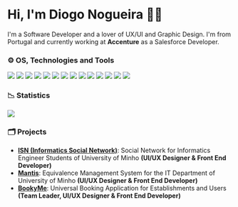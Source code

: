 # Hi, I'm Diogo Nogueira 👋🏻

I'm a Software Developer and a lover of UX/UI and Graphic Design. I'm from Portugal and currently working at **Accenture** as a Salesforce Developer.

### :gear: OS, Technologies and Tools

![](https://img.shields.io/badge/OS-Windows-informational?style=flat&logo=Windows&logoColor=white&color=0078D6) ![](https://img.shields.io/badge/CRM-Salesforce-informational?style=flat&logo=salesforce&logoColor=white&color=00a1e0) ![](https://img.shields.io/badge/Editor-Visual_Studio_Code-informational?style=flat&logo=visual-studio-code&logoColor=white&color=007ACC) ![](https://img.shields.io/badge/Tool-Adobe_Photoshop-informational?style=flat&logo=adobe-photoshop&logoColor=white&color=31A8FF) ![](https://img.shields.io/badge/Tool-Adobe_XD-informational?style=flat&logo=adobe-xd&logoColor=white&color=FF26BE) ![](https://img.shields.io/badge/Code-JavaScript-informational?style=flat&logo=javascript&logoColor=white&color=F7DF1E) ![](https://img.shields.io/badge/Code-Apex-informational?style=flat&logo=salesforce&logoColor=white&color=00a1e0) ![](https://img.shields.io/badge/Code-Vue.js-informational?style=flat&logo=vue.js&logoColor=white&color=4FC08D) ![](https://img.shields.io/badge/Code-Vuetify-informational?style=flat&logo=vuetify&logoColor=white&color=1867C0) ![](https://img.shields.io/badge/Code-Python-informational?style=flat&logo=python&logoColor=white&color=3776AB) ![](https://img.shields.io/badge/Database-Oracle-informational?style=flat&logo=oracle&logoColor=white&color=F80000) ![](https://img.shields.io/badge/Database-MySQL-informational?style=flat&logo=mysql&logoColor=white&color=4479A1) ![](https://img.shields.io/badge/Database-MongoDB-informational?style=flat&logo=mongodb&logoColor=white&color=47A248) ![](https://img.shields.io/badge/Database-Neo4J-informational?style=flat&logo=neo4j&logoColor=white&color=008CC1)


### :chart_with_downwards_trend: Statistics
![](https://github-readme-stats.vercel.app/api?username=diogoesnog&show_icons=true&theme=graywhite)


### :card_index_dividers: Projects

- **[ISN (Informatics Social Network)](https://github.com/diogoesnog/ISN)**: Social Network for Informatics Engineer Students of University of Minho **(UI/UX Designer & Front End Developer)**
- **[Mantis](https://github.com/diogoesnog/Mantis)**: Equivalence Management System for the IT Department of University of Minho **(UI/UX Designer & Front End Developer)**
- **[BookyMe](https://github.com/diogoesnog/BookyMe)**: Universal Booking Application for Establishments and Users **(Team Leader, UI/UX Designer & Front End Developer)**

